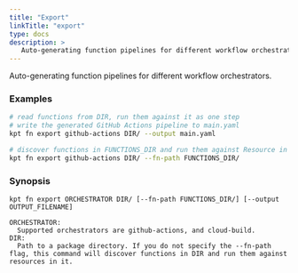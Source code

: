 ```yaml
---
title: "Export"
linkTitle: "export"
type: docs
description: >
   Auto-generating function pipelines for different workflow orchestrators
---
```

<!--mdtogo:Short
   Auto-generating function pipelines for different workflow orchestrators
-->

Auto-generating function pipelines for different workflow orchestrators.

### Examples
<!--mdtogo:Examples-->
```sh
# read functions from DIR, run them against it as one step
# write the generated GitHub Actions pipeline to main.yaml
kpt fn export github-actions DIR/ --output main.yaml
```

```sh
# discover functions in FUNCTIONS_DIR and run them against Resource in DIR.
kpt fn export github-actions DIR/ --fn-path FUNCTIONS_DIR/
```
<!--mdtogo-->

### Synopsis
<!--mdtogo:Long-->
```
kpt fn export ORCHESTRATOR DIR/ [--fn-path FUNCTIONS_DIR/] [--output OUTPUT_FILENAME]

ORCHESTRATOR:
  Supported orchestrators are github-actions, and cloud-build.
DIR:
  Path to a package directory. If you do not specify the --fn-path flag, this command will discover functions in DIR and run them against resources in it.
```
<!--mdtogo-->
